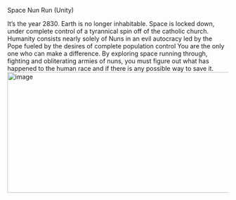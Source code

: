 ﻿Space Nun Run (Unity)

It’s the year 2830. Earth is no longer inhabitable. 
Space is locked down, under complete control of a tyrannical spin off of the catholic church. Humanity consists nearly solely of Nuns in an evil autocracy led by the Pope fueled by the desires of complete  population control 
You are the only one who can make a difference. By exploring space running through, fighting and obliterating armies of nuns, you must figure out what has happened to the human race and if there is any possible way to save it. 
<img width="4671" height="275" alt="image" src="https://github.com/user-attachments/assets/505a201c-7f11-4193-afd1-0cdb08d52762" />
